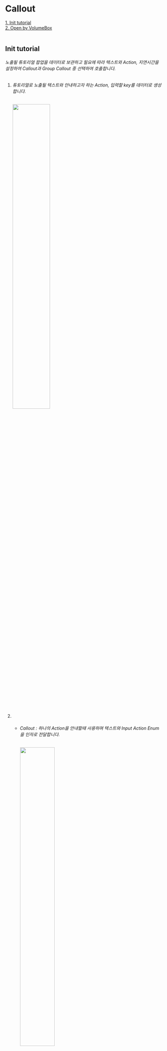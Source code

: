 # Callout
[1. Init tutorial](#Init-tutorial)   
[2. Open by VolumeBox](#Open-by-VolumeBox)   
</br>


## Init tutorial
###### 노출될 튜토리얼 팝업을 데이터로 보관하고 필요에 따라 텍스트와 Action, 지연시간을 설정하여 Callout과 Group Callout 중 선택하여 호출합니다.

  1. ###### 튜토리얼로 노출될 텍스트와 안내하고자 하는 Action, 입력할 key를 데이터로 생성합니다.
     <img src="https://github.com/yolong1020/EldenRing/assets/87303898/48002333-ce16-4759-bd36-5059f068b0a4" width="50%" height="50%">
     </br>

  2.
     - ###### Callout : 하나의 Action을 안내할때 사용하며 텍스트와 Input Action Enum을 인자로 전달합니다.
       <img src="https://github.com/yolong1020/EldenRing/assets/87303898/1900ad25-252d-4830-b0f7-adba3508fedf" width="49.5%" height="49.5%"></br>
       ```C++
       ///  [AC0000::GetHit] 491
       float percent = m_attribute->GetHealthPercent();
       if (percent < 0.5 && false == m_ui_mgr->IsActiveCallout(FName("Potion")))
       {
	     m_ui_mgr->OpenTutorialCallout(FName("Potion"), EInputActionType::EIAT_Potion, false);
       }
       ```
       https://github.com/yolong1020/EldenRing/blob/923edcec6840de011a514f9d695daa7c1bfb142c/Source/EldenRing/Private/System/UIManager.cpp#L161-L167
       https://github.com/yolong1020/EldenRing/blob/159c4f8797d3484c2aedf8094cba9c9dcca11b96/Source/EldenRing/Private/UI/Tutorial/TutorialCallout.cpp#L22-L28 </br>
       
     - ###### Group Callout : 둘 이상의 Action을 안내할때 사용하며 최대 3개까지 안내가 가능합니다.
       <img src="https://github.com/yolong1020/EldenRing/assets/87303898/e60e4b7e-3bfb-46fc-b7bd-a5048bb759e2" width="49.5%" height="49.5%"></br>
       ```C++
       ///  [AGameField::StartStage] 96
       TArray<FTutorialPersistentData> datas;
       FTutorialPersistentData Dodge(FName("Dodge"), EInputActionType::EIAT_Dodge, ETutorialPosition::ETP_Top, true);
       datas.Add(Dodge);
       FTutorialPersistentData Sprint(FName("Sprint(Hold)"), EInputActionType::EIAT_Sprint, ETutorialPosition::ETP_Mid, true);
       datas.Add(Sprint);
       FTutorialPersistentData Walk(FName("Walk(Hold)"), EInputActionType::EIAT_Walk, ETutorialPosition::ETP_Bot, true);
       datas.Add(Walk);
	
       ui_mgr->OpenTutorialGroupCall(datas);
       ```
       https://github.com/yolong1020/EldenRing/blob/ede3beb90bdd83522042c45519b1ba995fa21a15/Source/EldenRing/Private/System/UIManager.cpp#L147-L152
       https://github.com/yolong1020/EldenRing/blob/a240d8f8a44e008507d892e5220b1ca4b62398c8/Source/EldenRing/Private/UI/Tutorial/TutorialGroupCall.cpp#L17-L53 </br>
       
  3. ###### 전달받은 텍스트로 안내 텍스트를 설정하고 Input Action Enum으로 데이터를 탐색하여 안내에 사용할 키를 찾고 변경합니다.</br>입력해야할 키의 크기로 위젯의 Icon활성 여부를 다르게 합니다.
     <img src="https://github.com/yolong1020/EldenRing/assets/87303898/83fea0c0-5363-4016-a3ad-8b57598e8847" width="50%" height="50%">
     https://github.com/yolong1020/EldenRing/blob/aa4a37dbb8b0598e6af7a4e16b9aac586ddf1ab8/Source/EldenRing/Private/UI/Tutorial/TutorialHUD.cpp#L19-L36 </br>


## Open by VolumeBox
###### 에디터에서 VolumeBox를 배치하여 캐릭터가 특정 영역에서 이벤트를 호출하는 방식으로 구성된 튜토리얼입니다.
<img src="https://github.com/yolong1020/EldenRing/assets/87303898/a912a8f3-a244-4183-8550-b14171d631fe"></img>   
</br>

  1. ###### 충돌이 감지되면 동일한 튜토리얼 팝업이 활성되어 있는지 확인 후 현재 활성되어있는 모든 튜토리얼 팝업을 종료시킵니다. 
     https://github.com/yolong1020/EldenRing/blob/4770417759e1bab38bef25cdf85db8bba8a8bd0b/Source/EldenRing/Private/UI/Tutorial/TutorialVolumeBox_CallOut.cpp#L45-L53 </br>
  2. ###### UI Manager에 팝업 활성을 요청하고 VolumeBox와 팝업을 비활성화시킬 타이머를 에디터에서 설정한 Duration만큼 설정합니다.
     https://github.com/yolong1020/EldenRing/blob/4770417759e1bab38bef25cdf85db8bba8a8bd0b/Source/EldenRing/Private/UI/Tutorial/TutorialVolumeBox_CallOut.cpp#L73-L80
     https://github.com/yolong1020/EldenRing/blob/4770417759e1bab38bef25cdf85db8bba8a8bd0b/Source/EldenRing/Private/UI/Tutorial/TutorialVolumeBox_CallOut.cpp#L34-L43 </br>
  4. ###### Canvas Slot에 포함된 아이템들은 'UItemObject'의 정보를 토대로 텍스쳐 이미지와 크기를 갱신합니다.
     https://github.com/yolong1020/EldenRing/blob/2c3e7d450dd827127f4ce4ad46fe18e74c02adc0/Source/EldenRing/Private/UI/Trade/TradeItem.cpp#L247-L259 </br>
     https://github.com/yolong1020/EldenRing/blob/bc678c39609bf7e91b604d6f22b202db1336da32/Source/EldenRing/Private/UI/Trade/TradeItem.cpp#L272-L311
